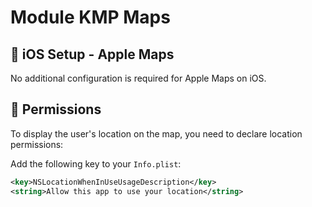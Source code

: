 # Module KMP Maps

## 🍎 iOS Setup - Apple Maps

No additional configuration is required for Apple Maps on iOS.

## 🔐 Permissions

To display the user's location on the map, you need to declare location permissions:

Add the following key to your `Info.plist`:
```xml
<key>NSLocationWhenInUseUsageDescription</key>
<string>Allow this app to use your location</string>
```